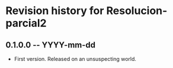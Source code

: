 # Revision history for Resolucion-parcial2

## 0.1.0.0 -- YYYY-mm-dd

* First version. Released on an unsuspecting world.
